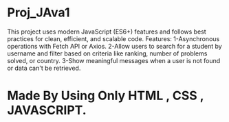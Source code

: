 # Proj_JAva1
This project uses modern JavaScript (ES6+) features and follows best practices for clean, efficient, and scalable code.
Features:
1-Asynchronous operations with Fetch API or Axios.
2-Allow users to search for a student by username and filter based on criteria like ranking, number of problems solved, or country.
3-Show meaningful messages when a user is not found or data can't be retrieved.
# Made By Using Only HTML , CSS , JAVASCRIPT.


